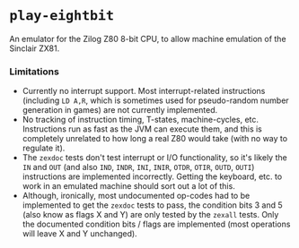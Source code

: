 # `play-eightbit`

An emulator for the Zilog Z80 8-bit CPU, to allow machine emulation of the Sinclair ZX81.

### Limitations

- Currently no interrupt support. Most interrupt-related instructions (including `LD A,R`, which is sometimes used for
  pseudo-random number generation in games) are not currently implemented.
- No tracking of instruction timing, T-states, machine-cycles, etc. Instructions run as fast as the JVM can execute
  them, and this is completely unrelated to how long a real Z80 would take (with no way to regulate it).
- The `zexdoc` tests don't test interrupt or I/O functionality, so it's likely the `IN` and `OUT` (and also
  `IND`, `INDR`, `INI`, `INIR`, `OTDR`, `OTIR`, `OUTD`, `OUTI`) instructions are implemented incorrectly. Getting the
  keyboard, etc. to work in an emulated machine should sort out a lot of this.
- Although, ironically, most undocumented op-codes had to be implemented to get the `zexdoc` tests to pass,
  the condition bits 3 and 5 (also know as flags X and Y) are only tested by the `zexall` tests. Only the
  documented condition bits / flags are implemented (most operations will leave X and Y unchanged).
